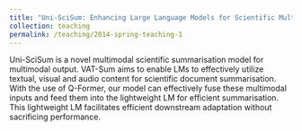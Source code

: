 ```yaml
---
title: "Uni-SciSum: Enhancing Large Language Models for Scientific Multimodal Summarization with Multimodal Output"
collection: teaching
permalink: /teaching/2014-spring-teaching-1
---
```


Uni-SciSum is a novel multimodal scientific summarisation model for multimodal output. VAT-Sum aims to enable LMs to effectively utilize textual, visual and audio content for scientific document summarisation. With the use of Q-Former, our model can effectively fuse these multimodal inputs and feed them into the lightweight LM for efficient summarisation. This lightweight LM facilitates efficient downstream adaptation without sacrificing performance.

